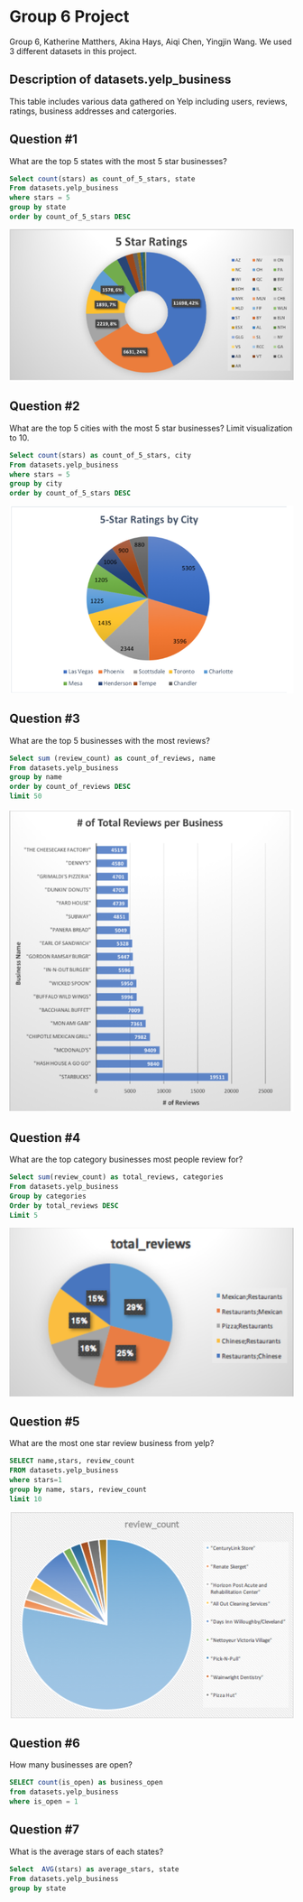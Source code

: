 # Group 6 Project
Group 6, Katherine Matthers, Akina Hays, Aiqi Chen, Yingjin Wang. We used 3 different datasets in this project.

## Description of datasets.yelp_business
This table includes various data gathered on Yelp including users, reviews, ratings, business addresses and catergories.

## Question #1
What are the top 5 states with the most 5 star businesses? 

```sql
Select count(stars) as count_of_5_stars, state
From datasets.yelp_business
where stars = 5
group by state
order by count_of_5_stars DESC
```

![An-analysis-of-yelp_business](Group6Visualizations/q1.png)

## Question #2
What are the top 5 cities with the most 5 star businesses? Limit visualization to 10.

```sql
Select count(stars) as count_of_5_stars, city
From datasets.yelp_business
where stars = 5
group by city
order by count_of_5_stars DESC
```

![An-analysis-of-yelp_business](Group6Visualizations/q2.png)

## Question #3
What are the top 5 businesses with the most reviews?

```sql
Select sum (review_count) as count_of_reviews, name
From datasets.yelp_business
group by name
order by count_of_reviews DESC
limit 50
```

![An-analysis-of-yelp_business](Group6Visualizations/q3.png)

## Question #4
What are the top category businesses most people review for?

```sql
Select sum(review_count) as total_reviews, categories
From datasets.yelp_business
Group by categories
Order by total_reviews DESC
Limit 5
```

![An-analysis-of-yelp_business](Group6Visualizations/q4.png)

## Question #5
What are the most one star review business from yelp?

```sql
SELECT name,stars, review_count
FROM datasets.yelp_business
where stars=1
group by name, stars, review_count
limit 10
```

![An-analysis-of-yelp_business](Group6Visualizations/q5.png)

## Question #6
How many businesses are open?

```sql
SELECT count(is_open) as business_open
from datasets.yelp_business
where is_open = 1
```

## Question #7
What is the average stars of each states?

```sql
Select  AVG(stars) as average_stars, state
From datasets.yelp_business
group by state
```


